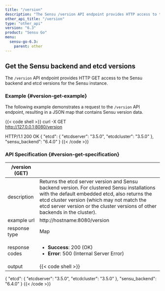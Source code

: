```yaml
---
title: "/version"
description: "The Sensu /version API endpoint provides HTTP access to the Sensu and etcd versions. This reference includes examples for retrieving version information about your Sensu instance. Read on for the full reference."
other_api_title: "/version"
type: "other_api"
version: "6.3"
product: "Sensu Go"
menu:
  sensu-go-6.3:
    parent: other
---
```


## Get the Sensu backend and etcd versions

The `/version` API endpoint provides HTTP GET access to the Sensu backend and etcd versions for the Sensu instance.

### Example {#version-get-example}

The following example demonstrates a request to the `/version` API endpoint, resulting in a JSON map that contains Sensu version data.

{{< code shell >}}
curl -X GET \
http://127.0.0.1:8080/version

HTTP/1.1 200 OK
{
  "etcd": {
    "etcdserver": "3.5.0",
    "etcdcluster": "3.5.0"
  },
  "sensu_backend": "6.4.0"
}
{{< /code >}}

### API Specification {#version-get-specification}

/version (GET)      |      |
--------------------|------
description         | Returns the etcd server version and Sensu backend version. For clustered Sensu installations with the default embedded etcd, also returns the etcd cluster version (which may not match the etcd server version or the cluster versions of other backends in the cluster).
example url         | http://hostname:8080/version
response type       | Map
response codes      | <ul><li>**Success**: 200 (OK)</li><li>**Error**: 500 (Internal Server Error)</li></ul>
output         | {{< code shell >}}
{
  "etcd": {
    "etcdserver": "3.5.0",
    "etcdcluster": "3.5.0"
  },
  "sensu_backend": "6.4.0"
}
{{< /code >}}
